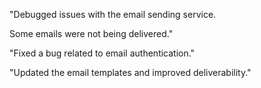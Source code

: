 "Debugged issues with the email sending service.

Some emails were not being delivered."

"Fixed a bug related to email authentication."

"Updated the email templates and improved deliverability."